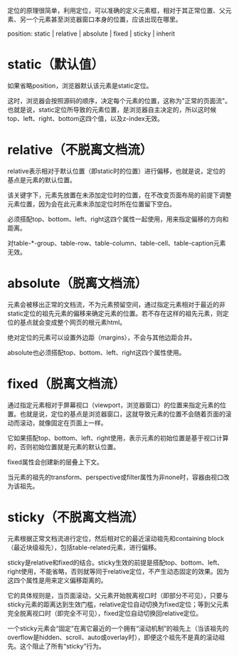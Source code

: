 定位的原理很简单，利用定位，可以准确的定义元素框，相对于其正常位置、父元素、另一个元素甚至浏览器窗口本身的位置，应该出现在哪里。

position: static | relative | absolute | fixed | sticky | inherit

# static（默认值）
如果省略position，浏览器默认该元素是static定位。

这时，浏览器会按照源码的顺序，决定每个元素的位置，这称为"正常的页面流"。也就是说，static定位所导致的元素位置，是浏览器自主决定的，所以这时候top、left、right、bottom这四个值，以及z-index无效。
# relative（不脱离文档流）
relative表示相对于默认位置（即static时的位置）进行偏移，也就是说，定位的基点是元素的默认位置。

该关键字下，元素先放置在未添加定位时的位置，在不改变页面布局的前提下调整元素位置，因为会在此元素未添加定位时所在位置留下空白。

必须搭配top、bottom、left、right这四个属性一起使用，用来指定偏移的方向和距离。

对table-*-group、table-row、table-column、table-cell、table-caption元素无效。
# absolute（脱离文档流）
元素会被移出正常的文档流，不为元素预留空间，通过指定元素相对于最近的非static定位的祖先元素的偏移来确定元素的位置。若不存在这样的祖先元素，则定位的基点就会变成整个网页的根元素html。

绝对定位的元素可以设置外边距（margins），不会与其他边距合并。

absolute也必须搭配top、bottom、left、right这四个属性使用。
# fixed（脱离文档流）
通过指定元素相对于屏幕视口（viewport，浏览器窗口）的位置来指定元素的位置。也就是说，定位的基点是浏览器窗口，这就导致元素的位置不会随着页面的滚动而滚动，就像固定在页面上一样。

它如果搭配top、bottom、left、right使用，表示元素的初始位置是基于视口计算的，否则初始位置就是元素的默认位置。

fixed属性会创建新的层叠上下文。

当元素的祖先的transform、perspective或filter属性为非none时，容器由视口改为该祖先。
# sticky（不脱离文档流）
元素根据正常文档流进行定位，然后相对它的最近滚动祖先和containing block（最近块级祖先），包括table-related元素，进行偏移。

sticky是relative和fixed的结合。sticky生效的前提是搭配top、bottom、left、right使用，不能省略，否则就等同于relative定位，不产生动态固定的效果。因为这四个属性是用来定义偏移距离的。

它的具体规则是，当页面滚动，父元素开始脱离视口时（即部分不可见），只要与sticky元素的距离达到生效门槛，relative定位自动切换为fixed定位；等到父元素完全脱离视口时（即完全不可见），fixed定位自动切换回relative定位。

一个sticky元素会“固定”在离它最近的一个拥有“滚动机制”的祖先上（当该祖先的overflow是hidden、scroll、auto或overlay时），即便这个祖先不是真的滚动祖先。这个阻止了所有“sticky”行为。